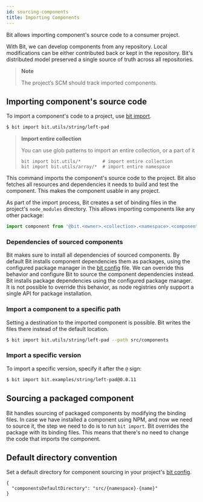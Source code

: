 ```yaml
---
id: sourcing-components
title: Importing Components
---
```


Bit allows importing component's source code to a consumer project.

With Bit, we can develop components from any repository. Local modifications can be either contributed back or kept in the repository. Bit's distributed model preserved a single source of truth across all repositories.

> **Note**
>
> The project’s SCM should track imported components.

## Importing component's source code

To import a component's code to a project, use [bit import](/docs/cli-import.html).

```bash
$ bit import bit.utils/string/left-pad
```

> **Import entire collection**
>
> You can use glob patterns to import an entire collection, or a part of it
>
> ```
> bit import bit.utils/*        # import entire collection
> bit import bit.utils/array/*  # import entire namespace
> ```

This command imports the component's source code to the project. Bit also fetches all resources and dependencies it needs to build and test the component. This makes the component usable in any project.

As part of the import process, Bit creates a set of binding files in the project's `node_modules` directory. This allows importing components like any other package:

```js
import component from '@bit.<owner>.<collection>.<namespace>.<component-name>';
```

### Dependencies of sourced components

Bit makes sure to install all dependencies of sourced components. By default Bit installs component dependencies them as packages, using the configured package manager in the [bit config](/docs/conf-bit-json.html) file. We can override this behavior and configure Bit to source the component dependencies instead.  
Bit installs package dependencies using the configured package manager. It is not possible to override this behavior, as node registries only support a single API for package installation.

### Import a component to a specific path

Setting a destination to the imported component is possible. Bit writes the files there instead of the default location.

```bash
$ bit import bit.utils/string/left-pad --path src/components
```

### Import a specific version

To import a specific version, specify it after the `@` sign:

```bash
$ bit import bit.examples/string/left-pad@0.0.11
```

## Sourcing a packaged component

Bit handles sourcing of packaged components by modifying the binding files. In case we have installed a component using NPM, and now we need to source it, the step we need to do is to run `bit import`. Bit overrides the package with its binding files. This means that there's no need to change the code that imports the component.

## Default directory convention

Set a default directory for component sourcing in your project's [bit config](/docs/conf-bit-json.html#componentsdefaultdirectory--string).

```js{2}
{
  "componentsDefaultDirectory": "src/{namespace}-{name}"
}
```
